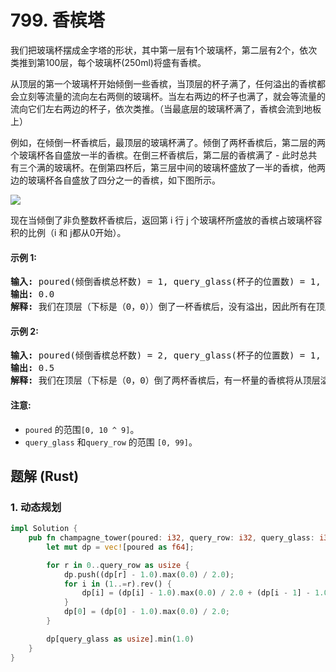 # 799. 香槟塔
我们把玻璃杯摆成金字塔的形状，其中第一层有1个玻璃杯，第二层有2个，依次类推到第100层，每个玻璃杯(250ml)将盛有香槟。

从顶层的第一个玻璃杯开始倾倒一些香槟，当顶层的杯子满了，任何溢出的香槟都会立刻等流量的流向左右两侧的玻璃杯。当左右两边的杯子也满了，就会等流量的流向它们左右两边的杯子，依次类推。（当最底层的玻璃杯满了，香槟会流到地板上）

例如，在倾倒一杯香槟后，最顶层的玻璃杯满了。倾倒了两杯香槟后，第二层的两个玻璃杯各自盛放一半的香槟。在倒三杯香槟后，第二层的香槟满了 - 此时总共有三个满的玻璃杯。在倒第四杯后，第三层中间的玻璃杯盛放了一半的香槟，他两边的玻璃杯各自盛放了四分之一的香槟，如下图所示。

![](https://s3-lc-upload.s3.amazonaws.com/uploads/2018/03/09/tower.png)

现在当倾倒了非负整数杯香槟后，返回第 i 行 j 个玻璃杯所盛放的香槟占玻璃杯容积的比例（i 和 j都从0开始）。

#### 示例 1:
<pre>
<strong>输入:</strong> poured(倾倒香槟总杯数) = 1, query_glass(杯子的位置数) = 1, query_row(行数) = 1
<strong>输出:</strong> 0.0
<strong>解释:</strong> 我们在顶层（下标是（0，0））倒了一杯香槟后，没有溢出，因此所有在顶层以下的玻璃杯都是空的。
</pre>

#### 示例 2:
<pre>
<strong>输入:</strong> poured(倾倒香槟总杯数) = 2, query_glass(杯子的位置数) = 1, query_row(行数) = 1
<strong>输出:</strong> 0.5
<strong>解释:</strong> 我们在顶层（下标是（0，0）倒了两杯香槟后，有一杯量的香槟将从顶层溢出，位于（1，0）的玻璃杯和（1，1）的玻璃杯平分了这一杯香槟，所以每个玻璃杯有一半的香槟。
</pre>

#### 注意:
* `poured` 的范围`[0, 10 ^ 9]`。
* `query_glass` 和`query_row` 的范围 `[0, 99]`。

## 题解 (Rust)

### 1. 动态规划
```Rust
impl Solution {
    pub fn champagne_tower(poured: i32, query_row: i32, query_glass: i32) -> f64 {
        let mut dp = vec![poured as f64];

        for r in 0..query_row as usize {
            dp.push((dp[r] - 1.0).max(0.0) / 2.0);
            for i in (1..=r).rev() {
                dp[i] = (dp[i] - 1.0).max(0.0) / 2.0 + (dp[i - 1] - 1.0).max(0.0) / 2.0;
            }
            dp[0] = (dp[0] - 1.0).max(0.0) / 2.0;
        }

        dp[query_glass as usize].min(1.0)
    }
}
```
